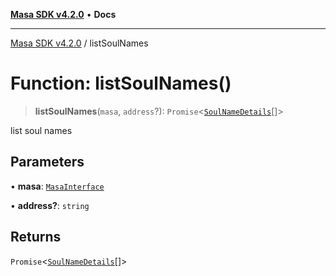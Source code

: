 [**Masa SDK v4.2.0**](../README.md) • **Docs**

***

[Masa SDK v4.2.0](../globals.md) / listSoulNames

# Function: listSoulNames()

> **listSoulNames**(`masa`, `address`?): `Promise`\<[`SoulNameDetails`](../interfaces/SoulNameDetails.md)[]\>

list soul names

## Parameters

• **masa**: [`MasaInterface`](../interfaces/MasaInterface.md)

• **address?**: `string`

## Returns

`Promise`\<[`SoulNameDetails`](../interfaces/SoulNameDetails.md)[]\>
